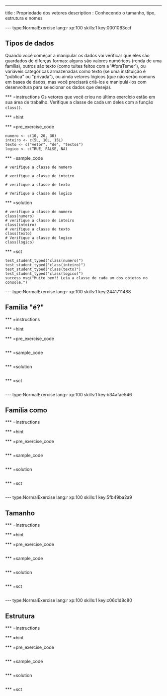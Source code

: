 ---
title       : Propriedade dos vetores
description : Conhecendo o tamanho, tipo, estrutura e nomes 

--- type:NormalExercise lang:r xp:100 skills:1 key:0001083ccf
## Tipos de dados

Quando você começar a manipular os dados vai verificar que eles são guardados de diferças formas: alguns são valores numéricos (renda de uma família), outros são texto (como tuítes feitos com a '#foraTemer'), ou variáveis categóricas armazenadas como texto (se uma instituição é "pública" ou "privada"), ou ainda vetores lógicos (que não serão comuns em bases de dados, mas você precisará criá-los e manipulá-los com desenvoltura para selecionar os dados que deseja).

*** =instructions
Os vetores que você criou no último exercício estão em sua área de trabalho. Verifique a classe de cada um deles com a função `class()`.

*** =hint

*** =pre_exercise_code
```{r}
numero <- c(10, 20, 30)
inteiro <- c(5L, 10L, 15L) 
texto <- c("vetor", "de", "textos")
logico <- c(TRUE, FALSE, NA)
```

*** =sample_code
```{r}
# verifique a classe de numero

# verifique a classe de inteiro

# verifique a classe de texto

# Verifique a classe de logico

```

*** =solution
```{r}
# verifique a classe de numero
class(numero)
# verifique a classe de inteiro
class(inteiro)
# verifique a classe de texto
class(texto)
# Verifique a classe de logico
class(logico)
```

*** =sct
```{r}
test_student_typed("class(numero)")
test_student_typed("class(inteiro)")
test_student_typed("class(texto)")
test_student_typed("class(logico)")
success_msg("Muito bem!! Leia a classe de cada um dos objetos no console.")
```

--- type:NormalExercise lang:r xp:100 skills:1 key:2441711488
## Família "é?"


*** =instructions

*** =hint

*** =pre_exercise_code
```{r}

```

*** =sample_code
```{r}

```

*** =solution
```{r}

```

*** =sct
```{r}

```

--- type:NormalExercise lang:r xp:100 skills:1 key:b34afae546
## Família como 


*** =instructions

*** =hint

*** =pre_exercise_code
```{r}

```

*** =sample_code
```{r}

```

*** =solution
```{r}

```

*** =sct
```{r}

```

--- type:NormalExercise lang:r xp:100 skills:1 key:5fb49ba2a9
## Tamanho


*** =instructions

*** =hint

*** =pre_exercise_code
```{r}

```

*** =sample_code
```{r}

```

*** =solution
```{r}

```

*** =sct
```{r}

```

--- type:NormalExercise lang:r xp:100 skills:1 key:c06c1d8c80
## Estrutura 


*** =instructions

*** =hint

*** =pre_exercise_code
```{r}

```

*** =sample_code
```{r}

```

*** =solution
```{r}

```

*** =sct
```{r}

```
